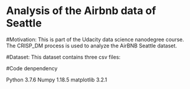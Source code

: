 # Analysis of the Airbnb data of Seattle
#Motivation:
This is part of the Udacity data science nanodegree course. The CRISP_DM process is used to analyze the AirBNB Seattle dataset.

#Dataset:
This dataset contains three csv files:

#Code denpendency

Python 3.7.6
Numpy 1.18.5
matplotlib 3.2.1
